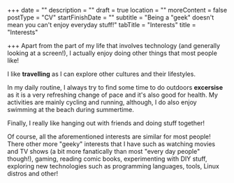 +++
date = ""
description = ""
draft = true
location = ""
moreContent = false
postType = "CV"
startFinishDate = ""
subtitle = "Being a \"geek\" doesn't mean you can't enjoy everyday stuff!"
tabTitle = "Interests"
title = "Interests"

+++
Apart from the part of my life that involves technology (and generally looking at a screen!), I actually enjoy doing other things that most people like!

I like **travelling** as I can explore other cultures and their lifestyles. 

In my daily routine, I always try to find some time to do outdoors **excersise** as it is a very refreshing change of pace and it's also good for health. My activities are mainly cycling and running, although, I do also enjoy swimming at the beach during summertime.

Finally, I really like hanging out with friends and doing stuff together!

Of course, all the aforementioned interests are similar for most people! There other more "geeky" interests that I have such as watching movies and TV shows (a bit more fanatically than most "every day people" though!), gaming, reading comic books, experimenting with DIY stuff, exploring new technologies such as programming languages, tools, Linux distros and other!